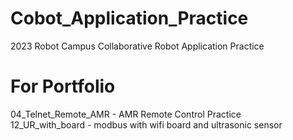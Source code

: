 # Cobot_Application_Practice
2023 Robot Campus Collaborative Robot Application Practice

# For Portfolio
04_Telnet_Remote_AMR - AMR Remote Control Practice  
12_UR_with_board - modbus with wifi board and ultrasonic sensor

